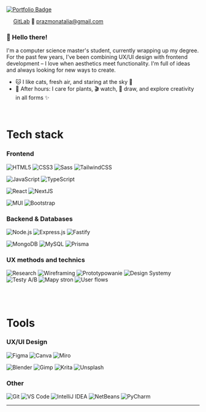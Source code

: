 <a href="https://nomzarp.notion.site/Portfolio-2037b2a382a0801aaa26e94872ffca26"><img src="https://img.shields.io/badge/👉_Click%20→%20Portfolio-blueviolet?style=for-the-badge&logo=portfolio&logoColor=white" alt="Portfolio Badge" /></a>

<img src="https://cdn.jsdelivr.net/gh/devicons/devicon/icons/gitlab/gitlab-original.svg" width="14"/> [GitLab](https://gitlab.com/nataliaprazmo)
📧 prazmonatalia@gmail.com

### 👋 Hello there!

I'm a computer science master's student, currently wrapping up my degree. For the past few years, I've been combining UX/UI design with frontend development – I love when aesthetics meet functionality. I'm full of ideas and always looking for new ways to create.

-   🐱 I like cats, fresh air, and staring at the sky 🌌
-   🌿 After hours: I care for plants, 🎬 watch, 🎨 draw, and explore creativity in all forms ✨

<br/>

# Tech stack

### Frontend

![HTML5](https://img.shields.io/badge/html5-%23E34F26.svg?style=for-the-badge&logo=html5&logoColor=white)
![CSS3](https://img.shields.io/badge/CSS-239?style=for-the-badge&logo=css3&logoColor=white)
![Sass](https://img.shields.io/badge/Sass-C69?style=for-the-badge&logo=sass&logoColor=fff)
![TailwindCSS](https://img.shields.io/badge/tailwindcss-%2338B2AC.svg?style=for-the-badge&logo=tailwind-css&logoColor=white)

![JavaScript](https://img.shields.io/badge/javascript-%23323330.svg?style=for-the-badge&logo=javascript&logoColor=%23F7DF1E)
![TypeScript](https://img.shields.io/badge/typescript-%23007ACC.svg?style=for-the-badge&logo=typescript&logoColor=white)

![React](https://img.shields.io/badge/react-%2320232a.svg?style=for-the-badge&logo=react&logoColor=%2361DAFB)
![NextJS](https://img.shields.io/badge/Next-black?style=for-the-badge&logo=next.js&logoColor=white)

![MUI](https://img.shields.io/badge/MUI-%230081CB.svg?style=for-the-badge&logo=mui&logoColor=white)
![Bootstrap](https://img.shields.io/badge/bootstrap-%23563D7C.svg?style=for-the-badge&logo=bootstrap&logoColor=white)

### Backend & Databases

![Node.js](https://img.shields.io/badge/node.js-339933?style=for-the-badge&logo=nodedotjs&logoColor=white)
![Express.js](https://img.shields.io/badge/express.js-%23404d59.svg?style=for-the-badge&logo=express&logoColor=white)
![Fastify](https://img.shields.io/badge/Fastify-000000?style=for-the-badge&logo=fastify&logoColor=white)

![MongoDB](https://img.shields.io/badge/mongodb-%2347A248.svg?style=for-the-badge&logo=mongodb&logoColor=white)
![MySQL](https://img.shields.io/badge/mysql-%2300f.svg?style=for-the-badge&logo=mysql&logoColor=white)
![Prisma](https://img.shields.io/badge/Prisma-2D3748?style=for-the-badge&logo=prisma&logoColor=white)

### UX methods and technics

![Research](https://shields.io/badge/research-mediumpurple?&style=for-the-badge)
![Wireframing](https://shields.io/badge/wireframing-lightskyblue?&style=for-the-badge)
![Prototypowanie](https://shields.io/badge/prototyping-royalblue?&style=for-the-badge)
![Design Systemy](https://shields.io/badge/design_systems-powderblue?&style=for-the-badge)
![Testy A/B](https://shields.io/badge/A/B_tests-slateblue?&style=for-the-badge)
![Mapy stron](https://shields.io/badge/sitemaps-skyblue?&style=for-the-badge)
![User flows](https://shields.io/badge/user_flows-cornflowerblue?&style=for-the-badge)

<br/>
<br/>

# Tools

### UX/UI Design

![Figma](https://img.shields.io/badge/figma-%23F24E1E.svg?style=for-the-badge&logo=figma&logoColor=white)
![Canva](https://img.shields.io/badge/Canva-%2300C4CC.svg?style=for-the-badge&logo=Canva&logoColor=white)
![Miro](https://img.shields.io/badge/Miro-050038?style=for-the-badge&logo=miro&logoColor=fff)

![Blender](https://img.shields.io/badge/Blender-%23F5792A.svg?style=for-the-badge&logo=blender&logoColor=white)
![Gimp](https://img.shields.io/badge/Gimp-5C5543?style=for-the-badge&logo=gimp&logoColor=white)
![Krita](https://img.shields.io/badge/Krita-203759?style=for-the-badge&logo=krita&logoColor=EEF37B)
![Unsplash](https://img.shields.io/badge/Unsplash-000000?style=for-the-badge&logo=Unsplash&logoColor=white)

### Other

![Git](https://img.shields.io/badge/Git-F05032?style=for-the-badge&logo=git&logoColor=fff)
![VS Code](https://custom-icon-badges.demolab.com/badge/Visual%20Studio%20Code-0078d7.svg?style=for-the-badge&logo=vsc&logoColor=white)
![IntelliJ IDEA](https://img.shields.io/badge/IntelliJIDEA-000000.svg?style=for-the-badge&logo=intellij-idea&logoColor=white)
![NetBeans](https://img.shields.io/badge/NetBeans%20IDE-1B6AC6.svg?style=for-the-badge&logo=apache-netbeans-ide&logoColor=white)
![PyCharm](https://img.shields.io/badge/PyCharm-000?style=for-the-badge&logo=pycharm&logoColor=fff)

---
